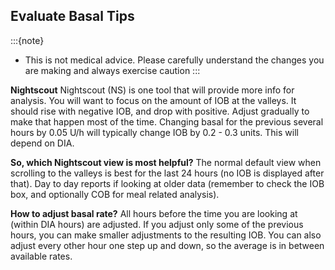 ## Evaluate Basal Tips

:::{note}
   - This is not medical advice. Please carefully understand the changes you are making and always exercise caution
:::

<b>Nightscout</b>
Nightscout (NS) is one tool that will provide more info for analysis. You will want to focus on the amount of IOB at the valleys. It should rise with negative IOB, and drop with positive. Adjust gradually to make that happen most of the time. Changing basal for the previous several hours by 0.05 U/h will typically change IOB by 0.2 - 0.3 units. This will depend on DIA.

<b>So, which Nightscout view is most helpful?</b>
The normal default view when scrolling to the valleys is best for the last 24 hours (no IOB is displayed after that).
Day to day reports if looking at older data (remember to check the IOB box, and optionally COB for meal related analysis).

<b>How to adjust basal rate?</b>
All hours before the time you are looking at (within DIA hours) are adjusted. If you adjust only some of the previous hours, you can make smaller adjustments to the resulting IOB. You can also adjust every other hour one step up and down, so the average is in between available rates.
